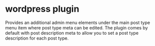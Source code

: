wordpress plugin
=================

Provides an additional admin menu elements under the main post type menu item where post type meta can be edited. The plugin comes by default with post description meta to allow you to set a post type description for each post type.
